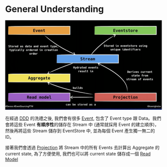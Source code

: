# General Understanding 

![event-sourcing-flow](/spaces/event-sourcing/attachments/event-sourcing-flow.png)

在經過 [DDD](moc/ddd-moc.md) 的洗禮之後, 我們會有很多 [Event](spaces/ddd/event.md), 包含了 Event type 跟 Data。我們會將這些 Event **有順序性**的儲存在 Stream 中 (通常就採用 Event 的建立順序)，然後再將這些 Stream 儲存到 EventStore 中, 並為每個 Event 產生獨一無二的 ID。

接著我們會透過 [Projection](spaces/event-sourcing/projection.md) 將 Stream 中的所有 Events 去計算出 Aggregate 的 current state, 為了方便使用, 我們也可以將 current state 儲存成一個 [Read Model](spaces/event-sourcing/read-model.md)